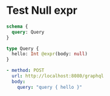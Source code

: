 # Test Null expr

```graphql @server
schema {
  query: Query
}

type Query {
  hello: Int @expr(body: null)
}
```

```yml @test
- method: POST
  url: http://localhost:8080/graphql
  body:
    query: "query { hello }"
```
